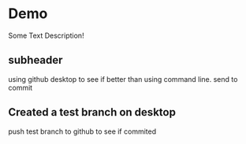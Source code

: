 # Demo

Some Text Description!


## subheader

using github desktop to see if better than using command line. send to commit

## Created a test branch on desktop

push test branch to github to see if commited